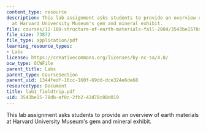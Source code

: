 ```yaml
---
content_type: resource
description: This lab assignment asks students to provide an overview of earth materials
  at Harvard University Museum's gem and mineral exhibit.
file: courses/12-108-structure-of-earth-materials-fall-2004/3543be1578dbaf0c2fb242d78c88d019_lab1_fieldtrip.pdf
file_size: 73872
file_type: application/pdf
learning_resource_types:
- Labs
license: https://creativecommons.org/licenses/by-nc-sa/4.0/
ocw_type: OCWFile
parent_title: Labs
parent_type: CourseSection
parent_uid: 1344fedf-10cc-160f-69dd-dce324e6de68
resourcetype: Document
title: lab1_fieldtrip.pdf
uid: 3543be15-78db-af0c-2fb2-42d78c88d019
---
```

This lab assignment asks students to provide an overview of earth materials at Harvard University Museum's gem and mineral exhibit.